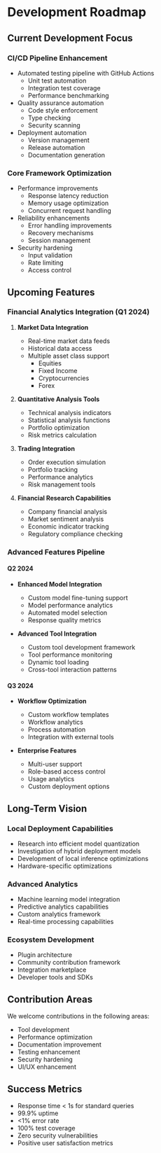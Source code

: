 # Development Roadmap

## Current Development Focus

### CI/CD Pipeline Enhancement
- Automated testing pipeline with GitHub Actions
  - Unit test automation
  - Integration test coverage
  - Performance benchmarking
- Quality assurance automation
  - Code style enforcement
  - Type checking
  - Security scanning
- Deployment automation
  - Version management
  - Release automation
  - Documentation generation

### Core Framework Optimization
- Performance improvements
  - Response latency reduction
  - Memory usage optimization
  - Concurrent request handling
- Reliability enhancements
  - Error handling improvements
  - Recovery mechanisms
  - Session management
- Security hardening
  - Input validation
  - Rate limiting
  - Access control

## Upcoming Features

### Financial Analytics Integration (Q1 2024)
1. **Market Data Integration**
   - Real-time market data feeds
   - Historical data access
   - Multiple asset class support
     - Equities
     - Fixed Income
     - Cryptocurrencies
     - Forex

2. **Quantitative Analysis Tools**
   - Technical analysis indicators
   - Statistical analysis functions
   - Portfolio optimization
   - Risk metrics calculation

3. **Trading Integration**
   - Order execution simulation
   - Portfolio tracking
   - Performance analytics
   - Risk management tools

4. **Financial Research Capabilities**
   - Company financial analysis
   - Market sentiment analysis
   - Economic indicator tracking
   - Regulatory compliance checking

### Advanced Features Pipeline

#### Q2 2024
- **Enhanced Model Integration**
  - Custom model fine-tuning support
  - Model performance analytics
  - Automated model selection
  - Response quality metrics

- **Advanced Tool Integration**
  - Custom tool development framework
  - Tool performance monitoring
  - Dynamic tool loading
  - Cross-tool interaction patterns

#### Q3 2024
- **Workflow Optimization**
  - Custom workflow templates
  - Workflow analytics
  - Process automation
  - Integration with external tools

- **Enterprise Features**
  - Multi-user support
  - Role-based access control
  - Usage analytics
  - Custom deployment options

## Long-Term Vision

### Local Deployment Capabilities
- Research into efficient model quantization
- Investigation of hybrid deployment models
- Development of local inference optimizations
- Hardware-specific optimizations

### Advanced Analytics
- Machine learning model integration
- Predictive analytics capabilities
- Custom analytics framework
- Real-time processing capabilities

### Ecosystem Development
- Plugin architecture
- Community contribution framework
- Integration marketplace
- Developer tools and SDKs

## Contribution Areas

We welcome contributions in the following areas:
- Tool development
- Performance optimization
- Documentation improvement
- Testing enhancement
- Security hardening
- UI/UX enhancement

## Success Metrics

- Response time < 1s for standard queries
- 99.9% uptime
- <1% error rate
- 100% test coverage
- Zero security vulnerabilities
- Positive user satisfaction metrics
